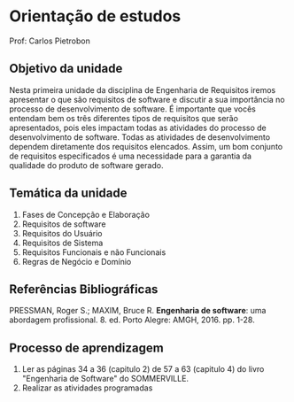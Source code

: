 # Orientação de estudos

Prof: Carlos Pietrobon

## Objetivo da unidade
Nesta primeira unidade da disciplina de Engenharia de Requisitos iremos apresentar o que são requisitos de software e discutir a sua importância no processo de desenvolvimento de software.  É importante que vocês entendam bem os três diferentes tipos de requisitos que serão apresentados, pois eles impactam todas as atividades do processo de desenvolvimento de  software. Todas as atividades de desenvolvimento dependem diretamente dos requisitos elencados. Assim, um bom conjunto de requisitos especificados é uma necessidade para a garantia da qualidade do produto de software gerado.

## Temática da unidade
1. Fases de Concepção e Elaboração
2. Requisitos de software
3. Requisitos do Usuário
4. Requisitos de Sistema
5. Requisitos Funcionais e não Funcionais
6. Regras de Negócio e Domínio

## Referências Bibliográficas

PRESSMAN, Roger S.; MAXIM, Bruce R. **Engenharia de software**: uma abordagem profissional. 8. ed. Porto Alegre: AMGH, 2016. pp. 1-28.

## Processo de aprendizagem

1. Ler as páginas 34 a 36 (capitulo 2) de 57 a 63 (capitulo 4) do livro "Engenharia de Software" do SOMMERVILLE.
2. Realizar as atividades programadas
